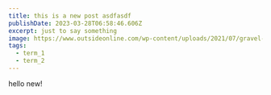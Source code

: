 ```yaml
---
title: this is a new post asdfasdf
publishDate: 2023-03-28T06:58:46.606Z
excerpt: just to say something
image: https://www.outsideonline.com/wp-content/uploads/2021/07/gravel-bike-beard-tats_s.jpg
tags:
  - term_1
  - term_2
---
```

hello new!